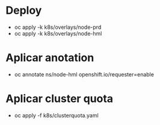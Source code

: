 # Deploy
* oc apply -k k8s/overlays/node-prd
* oc apply -k k8s/overlays/node-hml
# Aplicar anotation
* oc annotate ns/node-hml openshift.io/requester=enable
# Aplicar cluster quota
* oc apply -f k8s/clusterquota.yaml